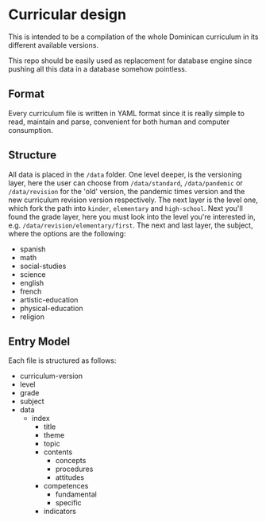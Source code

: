 # Curricular design

This is intended to be a compilation of the whole Dominican curriculum in its different available versions.

This repo should be easily used as replacement for database engine since pushing all this data in a database somehow pointless.

## Format

Every curriculum file is written in YAML format since it is really simple to read, maintain and parse, convenient for both human and computer consumption.

## Structure

All data is placed in the `/data` folder.
One level deeper, is the versioning layer, here the user can choose from `/data/standard`, `/data/pandemic` or `/data/revision` for the 'old' version, the pandemic times version and the new curriculum revision version respectively.
The next layer is the level one, which fork the path into `kinder`, `elementary` and `high-school`.
Next you'll found the grade layer, here you must look into the level you're interested in, e.g. `/data/revision/elementary/first`.
The next and last layer, the subject, where the options are the following:
- spanish
- math
- social-studies
- science
- english
- french
- artistic-education
- physical-education
- religion

## Entry Model

Each file is structured as follows:
- curriculum-version
- level
- grade
- subject
- data
    - index
        - title
        - theme
        - topic
        - contents
            - concepts
            - procedures
            - attitudes
        - competences
            - fundamental
            - specific
        - indicators
    